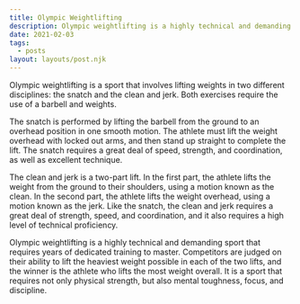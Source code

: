 ```yaml
---
title: Olympic Weightlifting
description: Olympic weightlifting is a highly technical and demanding sport that requires years of dedicated training to master.
date: 2021-02-03
tags:
  - posts
layout: layouts/post.njk
---
```


Olympic weightlifting is a sport that involves lifting weights in two different disciplines: the snatch and the clean and jerk. Both exercises require the use of a barbell and weights.

The snatch is performed by lifting the barbell from the ground to an overhead position in one smooth motion. The athlete must lift the weight overhead with locked out arms, and then stand up straight to complete the lift. The snatch requires a great deal of speed, strength, and coordination, as well as excellent technique.

The clean and jerk is a two-part lift. In the first part, the athlete lifts the weight from the ground to their shoulders, using a motion known as the clean. In the second part, the athlete lifts the weight overhead, using a motion known as the jerk. Like the snatch, the clean and jerk requires a great deal of strength, speed, and coordination, and it also requires a high level of technical proficiency.

Olympic weightlifting is a highly technical and demanding sport that requires years of dedicated training to master. Competitors are judged on their ability to lift the heaviest weight possible in each of the two lifts, and the winner is the athlete who lifts the most weight overall. It is a sport that requires not only physical strength, but also mental toughness, focus, and discipline.
